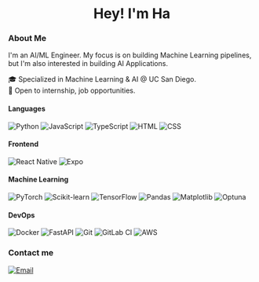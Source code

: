 <h1 align="center">Hey! I'm Ha</h1>

### About Me
I'm an AI/ML Engineer. My focus is on building Machine Learning pipelines, but I'm also interested in building AI Applications.

🎓 Specialized in Machine Learning & AI @ UC San Diego.
<br>
💼 Open to internship, job opportunities.

#### Languages

![Python](https://img.shields.io/badge/Python-3776AB?style=flat&logo=python&logoColor=white)
![JavaScript](https://img.shields.io/badge/JavaScript-F7DF1E?style=flat&logo=javascript&logoColor=black)
![TypeScript](https://img.shields.io/badge/TypeScript-3178C6?style=flat&logo=typescript&logoColor=white)
![HTML](https://img.shields.io/badge/HTML5-E34F26?style=flat&logo=html5&logoColor=white)
![CSS](https://img.shields.io/badge/CSS3-1572B6?style=flat&logo=css3&logoColor=white)

#### Frontend
![React Native](https://img.shields.io/badge/React%20Native-20232A?style=flat&logo=react&logoColor=61DAFB)
![Expo](https://img.shields.io/badge/Expo-000020?style=flat&logo=expo&logoColor=white)

#### Machine Learning

![PyTorch](https://img.shields.io/badge/PyTorch-EE4C2C?style=flat&logo=pytorch&logoColor=white)
![Scikit-learn](https://img.shields.io/badge/Scikit--learn-F7931E?style=flat&logo=scikit-learn&logoColor=white)
![TensorFlow](https://img.shields.io/badge/TensorFlow-FF6F00?style=flat&logo=tensorflow&logoColor=white)
![Pandas](https://img.shields.io/badge/Pandas-150458?style=flat&logo=pandas&logoColor=white)
![Matplotlib](https://img.shields.io/badge/Matplotlib-3776AB?style=flat&logo=matplotlib&logoColor=white)
![Optuna](https://img.shields.io/badge/Optuna-000000?style=flat&logo=optuna&logoColor=white)

#### DevOps
![Docker](https://img.shields.io/badge/Docker-2496ED?style=flat&logo=docker&logoColor=white)
![FastAPI](https://img.shields.io/badge/FastAPI-009688?style=flat&logo=fastapi&logoColor=white)
![Git](https://img.shields.io/badge/Git-F05032?style=flat&logo=git&logoColor=white)
![GitLab CI](https://img.shields.io/badge/GitLab%20CI-FC6D26?style=flat&logo=gitlab&logoColor=white)
![AWS](https://img.shields.io/badge/AWS-FF9900?style=flat&logo=amazon-aws&logoColor=white)



### Contact me
[![Email](https://img.shields.io/badge/Reach%20Out!-D14836?style=flat&logo=gmail&logoColor=white)](mailto:your@email.com)

